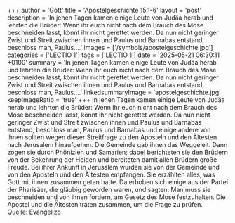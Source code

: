 +++
author = 'Gott'
title = 'Apostelgeschichte 15,1-6'
layout = 'post'
description = 'In jenen Tagen kamen einige Leute von Judäa herab und lehrten die Brüder: Wenn ihr euch nicht nach dem Brauch des Mose beschneiden lasst, könnt ihr nicht gerettet werden. Da nun nicht geringer Zwist und Streit zwischen ihnen und Paulus und Barnabas entstand, beschloss man, Paulus....'
images = ['/symbols/apostelgeschichte.jpg']
categories = ['LECTIO 1']
tags = ['LECTIO 1']
date = '2025-05-21 06:30:11 +0100'
summary = 'In jenen Tagen kamen einige Leute von Judäa herab und lehrten die Brüder: Wenn ihr euch nicht nach dem Brauch des Mose beschneiden lasst, könnt ihr nicht gerettet werden. Da nun nicht geringer Zwist und Streit zwischen ihnen und Paulus und Barnabas entstand, beschloss man, Paulus....'
linkedsummaryImage = 'apostelgeschichte.jpg'
keepImageRatio = 'true'
+++
In jenen Tagen kamen einige Leute von Judäa herab und lehrten die Brüder: Wenn ihr euch nicht nach dem Brauch des Mose beschneiden lasst, könnt ihr nicht gerettet werden.
Da nun nicht geringer Zwist und Streit zwischen ihnen und Paulus und Barnabas entstand, beschloss man, Paulus und Barnabas und einige andere von ihnen sollten wegen dieser Streitfrage zu den Aposteln und den Ältesten nach Jerusalem hinaufgehen.<!--more-->
Die Gemeinde gab ihnen das Weggeleit. Dann zogen sie durch Phönizien und Samarien; dabei berichteten sie den Brüdern von der Bekehrung der Heiden und bereiteten damit allen Brüdern große Freude.
Bei ihrer Ankunft in Jerusalem wurden sie von der Gemeinde und von den Aposteln und den Ältesten empfangen. Sie erzählten alles, was Gott mit ihnen zusammen getan hatte.
Da erhoben sich einige aus der Partei der Pharisäer, die gläubig geworden waren, und sagten: Man muss sie beschneiden und von ihnen fordern, am Gesetz des Mose festzuhalten.
Die Apostel und die Ältesten traten zusammen, um die Frage zu prüfen.<br> [Quelle: Evangelizo](https://evangeliumtagfuertag.org/DE/gospel)